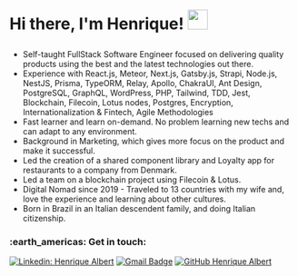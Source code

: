 <h1><p>Hi there, I'm Henrique! <img src="https://media.giphy.com/media/hvRJCLFzcasrR4ia7z/giphy.gif" width="35px"></h1></p>


- Self-taught FullStack Software Engineer focused on delivering quality products using the best and the latest technologies out there.
- Experience with React.js, Meteor, Next.js, Gatsby.js, Strapi, Node.js, NestJS, Prisma, TypeORM, Relay, Apollo,
ChakraUI, Ant Design, PostgreSQL, GraphQL, WordPress, PHP, Tailwind, TDD, Jest, Blockchain, Filecoin, Lotus nodes, Postgres, Encryption, Internationalization & Fintech, Agile Methodologies
- Fast learner and learn on-demand. No problem learning new techs and can adapt to any environment.
- Background in Marketing, which gives more focus on the product and make it successful.
- Led the creation of a shared component library and Loyalty app for restaurants to a company from Denmark.
- Led a team on a blockchain project using Filecoin & Lotus.
- Digital Nomad since 2019 - Traveled to 13 countries with my wife and, love the experience and learning about other cultures.
- Born in Brazil in an Italian descendent family, and doing Italian citizenship.


<h3> :earth_americas: Get in touch: </h3> 

[![Linkedin: Henrique Albert](https://img.shields.io/badge/-Henrique%20Albert-blue?style=flat-square&logo=Linkedin&logoColor=white&link=https://www.linkedin.com/in/henrique-albert-schmaiske)](https://www.linkedin.com/in/henrique-albert-schmaiske)
[![Gmail Badge](https://img.shields.io/badge/-ishenriquealbert@gmail.com-006bed?style=flat-square&logo=Gmail&logoColor=white&link=mailto:ishenriquealbert@gmail.com)](mailto:ishenriquealbert@gmail.com)
[![GitHub Henrique Albert]( https://img.shields.io/github/followers/henriquealbert?label=follow&style=social)](https://github.com/henriquealbert)
